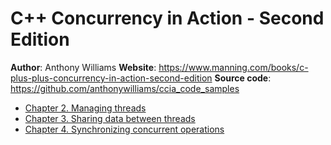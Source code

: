 # C++ Concurrency in Action - Second Edition

**Author**: Anthony Williams
**Website**: https://www.manning.com/books/c-plus-plus-concurrency-in-action-second-edition
**Source code**: https://github.com/anthonywilliams/ccia_code_samples

* [Chapter 2. Managing threads](docs/chapter02.md)
* [Chapter 3. Sharing data between threads](docs/chapter03.md)
* [Chapter 4. Synchronizing concurrent operations](docs/chapter04.md)
